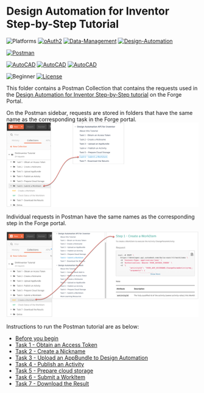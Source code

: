 # Design Automation for Inventor Step-by-Step Tutorial

![Platforms](https://img.shields.io/badge/Web-Windows|MacOS-lightgray.svg)
[![oAuth2](https://img.shields.io/badge/Authentication-v1-green.svg)](http://developer.autodesk.com/)
[![Data-Management](https://img.shields.io/badge/Data%20Management-v2-green.svg)](http://developer.autodesk.com/)
[![Design-Automation](https://img.shields.io/badge/Design%20Automation-v3-green.svg)](http://developer.autodesk.com/)

[![Postman](https://img.shields.io/badge/Postman-v7-orange.svg)](https://www.getpostman.com/)

[![AutoCAD](https://img.shields.io/badge/Inventor-2018-orange.svg)](http://developer.autodesk.com/)
[![AutoCAD](https://img.shields.io/badge/Inventor-2019-orange.svg)](http://developer.autodesk.com/)
[![AutoCAD](https://img.shields.io/badge/Inventor-2020-orange.svg)](http://developer.autodesk.com/)


![Beginner](https://img.shields.io/badge/Level-Beginner-green.svg)
[![License](https://img.shields.io/:license-MIT-blue.svg)](http://opensource.org/licenses/MIT)

This folder contains a Postman Collection that contains the requests used in the [Design Automation for Inventor Step-by-Step tutorial](https://dev.forge.autodesk.com/en/docs/design-automation/v3/tutorials/inventor/?sha=7043_7) on the Forge Portal. 

On the Postman sidebar, requests are stored in folders that have the same name as the corresponding task in the Forge portal.
![Forge portal menu to Postman](images/forge_portal_2_inventor_postman_menu_01.png "Forge portal task to Postman mapping")

Individual requests in Postman have the same names as the corresponding step in the Forge portal.

![Forge portal steps to Postman](images/forge_portal_2_inventor_postman_menu_02.png "Forge portal task to Postman mapping")

Instructions to run the Postman tutorial are as below:

- [Before you begin](instructions/before_you_begin.md)
- [Task 1 - Obtain an Access Token](instructions/task-1.md)
- [Task 2 - Create a Nickname](instructions/task-2.md)
- [Task 3 - Upload an AppBundle to Design Automation](instructions/task-3.md)
- [Task 4 - Publish an Activity](instructions/task-4.md)
- [Task 5 - Prepare cloud storage](instructions/task-5.md)
- [Task 6 - Submit a WorkItem](instructions/task-6.md)
- [Task 7 - Download the Result](instructions/task-7.md)






